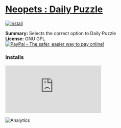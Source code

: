 # [Neopets : Daily Puzzle](.)

[![Install](../../resources/image/install_button.jpg)](../../../../raw/master/scripts/Neopets_Daily_Puzzle/28365.user.js)

**Summary:** Selects the correct option to Daily Puzzle<br />
**License:** GNU GPL<br />
[![PayPal - The safer, easier way to pay online!](https://www.paypalobjects.com/en_US/i/btn/btn_donate_SM.gif "PayPal - The safer, easier way to pay online!")](http://goo.gl/Fv19S)


### Installs
![Daily installs](http://gm.wesley.eti.br/count.php?id=scripts/Neopets_Daily_Puzzle/28365.user.js&type=image)

![Analytics](https://ga-beacon.appspot.com/UA-462297-6/master/Neopets_Daily_Puzzle?pixel)
